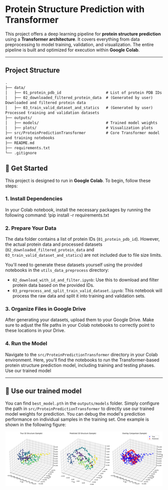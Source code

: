 Protein Structure Prediction with Transformer
=============================================

This project offers a deep learning pipeline for **protein structure prediction** using a **Transformer architecture**. It covers everything from data preprocessing to model training, validation, and visualization. The entire pipeline is built and optimized for execution within **Google Colab**.

* * *

Project Structure
-----------------

    .
    ├── data/
    │   ├── 01_protein_pdb_id                    # List of protein PDB IDs
    │   ├── 02_downloaded_filtered_protein_data  # (Generated by user) Downloaded and filtered protein data
    │   ├── 03_train_valid_dataset_and_statics   # (Generated by user) Processed training and validation datasets
    ├── outputs/
    │   ├── models/                              # Trained model weights
    │   ├── plots/                               # Visualization plots
    ├── src/ProteinPredictionTransformer         # Core Transformer model and training notebooks
    ├── README.md
    ├── requirements.txt
    └── .gitignore

🚀 Get Started
--------------

This project is designed to run in **Google Colab**. To begin, follow these steps:

### 1. Install Dependencies

In your Colab notebook, install the necessary packages by running the following command:
    !pip install -r requirements.txt

### 2. Prepare Your Data

The data folder contains a list of protein IDs (`01_protein_pdb_id`). However, the actual protein data and processed datasets (`02_downloaded_filtered_protein_data` and `03_train_valid_dataset_and_statics`) are not included due to file size limits.

You'll need to generate these datasets yourself using the provided notebooks in the `utils_data_preprocess` directory:

* `02_download_with_id_and_filter.ipynb`: Use this to download and filter protein data based on the provided IDs.
* `03_preprocess_and_split_train_valid_dataset.ipynb`: This notebook will process the raw data and split it into training and validation sets.

### 3. Organize Files in Google Drive

After generating your datasets, upload them to your Google Drive. Make sure to adjust the file paths in your Colab notebooks to correctly point to these locations in your Drive.

### 4. Run the Model

Navigate to the `src/ProteinPredictionTransformer` directory in your Colab environment. Here, you'll find the notebooks to run the Transformer-based protein structure prediction model, including training and testing phases.
Use our trained model

---------------------

## 🧠 Use our trained model

You can find `best_model.pth` in the `outputs/models` folder. Simply configure the path in `src/ProteinPredictionTransformer` to directly use our trained model weights for prediction. You can debug the model's prediction performance on individual samples in the training set. One example is shown in the following figure:

![Alt text](outputs/plots/3D%20structure%20sample%201.png)
